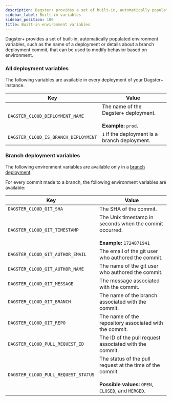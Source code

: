 ```yaml
---
description: Dagster+ provides a set of built-in, automatically populated environment variables, such as the name of a deployment or details about a branch deployment commit, that can be used to modify behavior based on environment.
sidebar_label: Built-in variables
sidebar_position: 100
title: Built-in environment variables
---
```


Dagster+ provides a set of built-in, automatically populated environment variables, such as the name of a deployment or details about a branch deployment commit, that can be used to modify behavior based on environment.

### All deployment variables

The following variables are available in every deployment of your Dagster+ instance.

| Key                                  | Value                                                                |
| ------------------------------------ | -------------------------------------------------------------------- |
| `DAGSTER_CLOUD_DEPLOYMENT_NAME`      | The name of the Dagster+ deployment. <br/><br/> **Example:** `prod`. |
| `DAGSTER_CLOUD_IS_BRANCH_DEPLOYMENT` | `1` if the deployment is a branch deployment.                        |

### Branch deployment variables

The following environment variables are available only in a [branch deployment](/deployment/dagster-plus/ci-cd/branch-deployments/).

For every commit made to a branch, the following environment variables are available:

| Key                                 | Value                                                                                                                     |
| ----------------------------------- | ------------------------------------------------------------------------------------------------------------------------- |
| `DAGSTER_CLOUD_GIT_SHA`             | The SHA of the commit.                                                                                                    |
| `DAGSTER_CLOUD_GIT_TIMESTAMP`       | The Unix timestamp in seconds when the commit occurred. <br/><br/> **Example:** `1724871941`                              |
| `DAGSTER_CLOUD_GIT_AUTHOR_EMAIL`    | The email of the git user who authored the commit.                                                                        |
| `DAGSTER_CLOUD_GIT_AUTHOR_NAME`     | The name of the git user who authored the commit.                                                                         |
| `DAGSTER_CLOUD_GIT_MESSAGE`         | The message associated with the commit.                                                                                   |
| `DAGSTER_CLOUD_GIT_BRANCH`          | The name of the branch associated with the commit.                                                                        |
| `DAGSTER_CLOUD_GIT_REPO`            | The name of the repository associated with the commit.                                                                    |
| `DAGSTER_CLOUD_PULL_REQUEST_ID`     | The ID of the pull request associated with the commit.                                                                    |
| `DAGSTER_CLOUD_PULL_REQUEST_STATUS` | The status of the pull request at the time of the commit. <br/><br/> **Possible values:** `OPEN`, `CLOSED`, and `MERGED`. |
